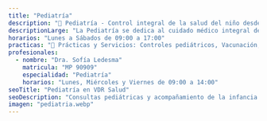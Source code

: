 ```yaml
---
title: "Pediatría"
description: "👶 Pediatría - Control integral de la salud del niño desde el nacimiento hasta la adolescencia."
descriptionLarge: "La Pediatría se dedica al cuidado médico integral de niñas, niños y adolescentes. En VDR Salud realizamos controles de crecimiento y desarrollo, vacunación, diagnóstico de enfermedades infecciosas y seguimiento de enfermedades crónicas en edad pediátrica, siempre con acompañamiento familiar."
horarios: "Lunes a Sábados de 09:00 a 17:00"
practicas: "📌 Prácticas y Servicios: Controles pediátricos, Vacunación, Enfermedades respiratorias e infecciosas, Controles de desarrollo, Evaluación nutricional infantil, Acompañamiento de enfermedades crónicas pediátricas."
profesionales:
  - nombre: "Dra. Sofía Ledesma"
    matricula: "MP 90909"
    especialidad: "Pediatría"
    horarios: "Lunes, Miércoles y Viernes de 09:00 a 14:00"
seoTitle: "Pediatría en VDR Salud"
seoDescription: "Consultas pediátricas y acompañamiento de la infancia en VDR Salud."
imagen: "pediatria.webp"
---
```

